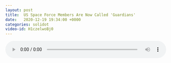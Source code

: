 ```yaml
---
layout: post
title:  US Space Force Members Are Now Called 'Guardians'
date:   2020-12-19 19:34:00 +0000
categories: solidot
video-id: H1czelwoBj0
---
```


<audio src="/assets/fc743b7a8a5c098c0e9a7b3b8210899d.mp3" style="width: 100%;" controls></audio>

